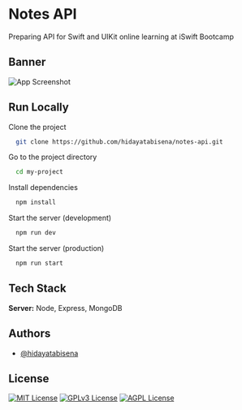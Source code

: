 # Notes API

Preparing API for Swift and UIKit online learning at iSwift Bootcamp

## Banner

![App Screenshot](https://res.cloudinary.com/moyadev/image/upload/v1669350115/Moyadev/Code_25-11-2022_at_11.21_2x_wv3upn.png)

## Run Locally

Clone the project

```bash
  git clone https://github.com/hidayatabisena/notes-api.git
```

Go to the project directory

```bash
  cd my-project
```

Install dependencies

```bash
  npm install
```

Start the server (development)

```bash
  npm run dev
```

Start the server (production)

```bash
  npm run start
```

## Tech Stack

**Server:** Node, Express, MongoDB

## Authors

- [@hidayatabisena](https://github.com/hidayatabisena)

## License

[![MIT License](https://img.shields.io/badge/License-MIT-green.svg)](https://choosealicense.com/licenses/mit/)
[![GPLv3 License](https://img.shields.io/badge/License-GPL%20v3-yellow.svg)](https://opensource.org/licenses/)
[![AGPL License](https://img.shields.io/badge/license-AGPL-blue.svg)](http://www.gnu.org/licenses/agpl-3.0)
